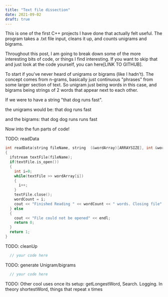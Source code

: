 ```yaml
---
title: "Text file dissection"
date: 2021-09-02
draft: true
---
```


This is one of the first C++ projects I have done that actually felt useful. The program takes a .txt file input, cleans it up, and counts unigrams and bigrams.

Throughout this post, I am going to break down some of the more interesting bits of code, or things I find interesting. If you want to skip that and just look at the code yourself, you can here[LINK TO GITHUB].

To start if you've never heard of unigrams or bigrams (like I hadn't). The concept comes from n-grams, basically just continuous "phrases" from some larger section of text. So unigram just being words in this case, and bigrams being strings of 2 words that appear next to each other.

If we were to have a string "that dog runs fast".

the unigrams would be:
  that
  dog
  runs
  fast

and the bigrams:
  that dog
  dog runs
  runs fast

Now into the fun parts of code!

TODO: readData
``` c++
int readData(string fileName, string  (&wordArray)[ARRAYSIZE], int &wordCount)
{
  ifstream textFile(fileName);
  if(textFile.is_open())
  {
    int i=0;
    while(textFile >> wordArray[i])
    {
      i++;
    }
    textFile.close();
    wordCount = i;
    cout << "Finished Reading " << wordCount << " words. Closing file" << endl;
  } else
  {
    cout << "File could not be opened" << endl;
    return 0;
  }
  return 1;
}
```

TODO: cleanUp
``` c++
  // your code here
```

TODO: generate Unigram/bigrams
``` c++
  // your code here
```

TODO: Other cool uses once its setup: getLongestWord, Search. Logging. In theory shortestWord, things that repeat x times
